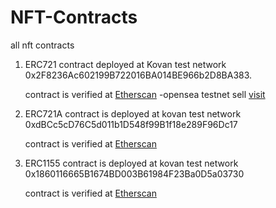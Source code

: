 # NFT-Contracts
all nft contracts 


1. ERC721 contract deployed at Kovan test network 0x2F8236Ac602199B722016BA014BE966b2D8BA383.

    contract is verified at [Etherscan](https://kovan.etherscan.io/address/0x2f8236ac602199b722016ba014be966b2d8ba383#code)
    -opensea testnet sell [visit](https://testnets.opensea.io/collection/my-planet-collection)

2. ERC721A contract is deployed at kovan test network 0xdBCc5cD76C5d011b1D548f99B1f18e289F96Dc17

    contract is verified at [Etherscan](https://kovan.etherscan.io/address/0xdBCc5cD76C5d011b1D548f99B1f18e289F96Dc17)

3. ERC1155 contract is deployed at kovan test network 0x1860116665B1674BD003B61984F23Ba0D5a03730

    contract is verified at [Etherscan](https://kovan.etherscan.io/address/0x1860116665B1674BD003B61984F23Ba0D5a03730)